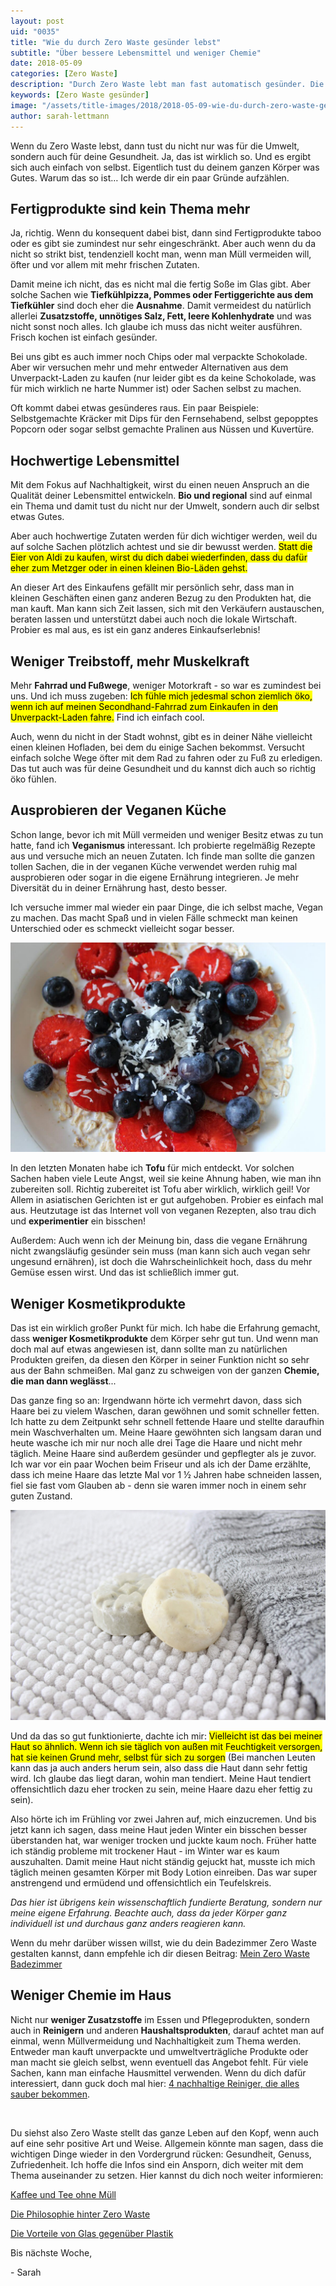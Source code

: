 ```yaml
---
layout: post
uid: "0035"
title: "Wie du durch Zero Waste gesünder lebst"
subtitle: "Über bessere Lebensmittel und weniger Chemie"
date: 2018-05-09
categories: [Zero Waste]
description: "Durch Zero Waste lebt man fast automatisch gesünder. Die Arte der Lebensmittel, die man kauft, spielen dabei eine entscheidende Rolle."
keywords: [Zero Waste gesünder]
image: "/assets/title-images/2018/2018-05-09-wie-du-durch-zero-waste-gesuender-lebst.jpg"
author: sarah-lettmann
---
```

Wenn du Zero Waste lebst, dann tust du nicht nur was für die Umwelt, sondern auch für deine Gesundheit. Ja, das ist wirklich so. Und es ergibt sich auch einfach von selbst. Eigentlich tust du deinem ganzen Körper was Gutes. Warum das so ist… Ich werde dir ein paar Gründe aufzählen.

## Fertigprodukte sind kein Thema mehr
Ja, richtig. Wenn du konsequent dabei bist, dann sind Fertigprodukte taboo oder es gibt sie zumindest nur sehr eingeschränkt. Aber auch wenn du da nicht so strikt bist, tendenziell kocht man, wenn man Müll vermeiden will, öfter und vor allem mit mehr frischen Zutaten.

Damit meine ich nicht, das es nicht mal die fertig Soße im Glas gibt. Aber solche Sachen wie **Tiefkühlpizza, Pommes oder Fertiggerichte aus dem Tiefkühler** sind doch eher die **Ausnahme**. Damit vermeidest du natürlich allerlei **Zusatzstoffe, unnötiges Salz, Fett, leere Kohlenhydrate** und was nicht sonst noch alles. Ich glaube ich muss das nicht weiter ausführen. Frisch kochen ist einfach gesünder.

Bei uns gibt es auch immer noch Chips oder mal verpackte Schokolade. Aber wir versuchen mehr und mehr entweder Alternativen aus dem Unverpackt-Laden zu kaufen (nur leider gibt es da keine Schokolade, was für mich wirklich ne harte Nummer ist) oder Sachen selbst zu machen.

Oft kommt dabei etwas gesünderes raus. Ein paar Beispiele: Selbstgemachte Kräcker mit Dips für den Fernsehabend, selbst gepopptes Popcorn oder sogar selbst gemachte Pralinen aus Nüssen und Kuvertüre.

## Hochwertige Lebensmittel
Mit dem Fokus auf Nachhaltigkeit, wirst du einen neuen Anspruch an die Qualität deiner Lebensmittel entwickeln. **Bio und regional** sind auf einmal ein Thema und damit tust du nicht nur der Umwelt, sondern auch dir selbst etwas Gutes.

Aber auch hochwertige Zutaten werden für dich wichtiger werden, weil du auf solche Sachen plötzlich achtest und sie dir bewusst werden. <mark>Statt die Eier von Aldi zu kaufen, wirst du dich dabei wiederfinden, dass du dafür eher zum Metzger oder in einen kleinen Bio-Läden gehst.</mark>

An dieser Art des Einkaufens gefällt mir persönlich sehr, dass man in kleinen Geschäften einen ganz anderen Bezug zu den Produkten hat, die man kauft. Man kann sich Zeit lassen, sich mit den Verkäufern austauschen, beraten lassen und unterstützt dabei auch noch die lokale Wirtschaft. Probier es mal aus, es ist ein ganz anderes Einkaufserlebnis!

## Weniger Treibstoff, mehr Muskelkraft
Mehr **Fahrrad und Fußwege**, weniger Motorkraft - so war es zumindest bei uns. Und ich muss zugeben: <mark>Ich fühle mich jedesmal schon ziemlich öko, wenn ich auf meinen Secondhand-Fahrrad zum Einkaufen in den Unverpackt-Laden fahre.</mark> Find ich einfach cool.

Auch, wenn du nicht in der Stadt wohnst, gibt es in deiner Nähe vielleicht einen kleinen Hofladen, bei dem du einige Sachen bekommst. Versucht einfach solche Wege öfter mit dem Rad zu fahren oder zu Fuß zu erledigen. Das tut auch was für deine Gesundheit und du kannst dich auch so richtig öko fühlen.

## Ausprobieren der Veganen Küche
Schon lange, bevor ich mit Müll vermeiden und weniger Besitz etwas zu tun hatte, fand ich **Veganismus** interessant. Ich probierte regelmäßig Rezepte aus und versuche mich an neuen Zutaten. Ich finde man sollte die ganzen tollen Sachen, die in der veganen Küche verwendet werden ruhig mal ausprobieren oder sogar in die eigene Ernährung integrieren. Je mehr Diversität du in deiner Ernährung hast, desto besser.

Ich versuche immer mal wieder ein paar Dinge, die ich selbst mache, Vegan zu machen. Das macht Spaß und in vielen Fälle schmeckt man keinen Unterschied oder es schmeckt vielleicht sogar besser.

![Veganes Müsli mit selbst gemachter Mandelmilch](/assets/inpost-images/2018/2018-05-09-veganes-muesli-mit-mandelmilch.jpg "© {{ site.title }}")

In den letzten Monaten habe ich **Tofu** für mich entdeckt. Vor solchen Sachen haben viele Leute Angst, weil sie keine Ahnung haben, wie man ihn zubereiten soll. Richtig zubereitet ist Tofu aber wirklich, wirklich geil! Vor Allem in asiatischen Gerichten ist er gut aufgehoben. Probier es einfach mal aus. Heutzutage ist das Internet voll von veganen Rezepten, also trau dich und **experimentier** ein bisschen!

Außerdem: Auch wenn ich der Meinung bin, dass die vegane Ernährung nicht zwangsläufig gesünder sein muss (man kann sich auch vegan sehr ungesund ernähren), ist doch die Wahrscheinlichkeit hoch, dass du mehr Gemüse essen wirst. Und das ist schließlich immer gut.

## Weniger Kosmetik&shy;produkte
Das ist ein wirklich großer Punkt für mich. Ich habe die Erfahrung gemacht, dass **weniger Kosmetikprodukte** dem Körper sehr gut tun. Und wenn man doch mal auf etwas angewiesen ist, dann sollte man zu natürlichen Produkten greifen, da diesen den Körper in seiner Funktion nicht so sehr aus der Bahn schmeißen. Mal ganz zu schweigen von der ganzen **Chemie, die man dann weglässt**...

Das ganze fing so an: Irgendwann hörte ich vermehrt davon, dass sich Haare bei zu vielem Waschen, daran gewöhnen und somit schneller fetten. Ich hatte zu dem Zeitpunkt sehr schnell fettende Haare und stellte daraufhin mein Waschverhalten um. Meine Haare gewöhnten sich langsam daran und heute wasche ich mir nur noch alle drei Tage die Haare und nicht mehr täglich. Meine Haare sind außerdem gesünder und gepflegter als je zuvor. Ich war vor ein paar Wochen beim Friseur und als ich der Dame erzählte, dass ich meine Haare das letzte Mal vor 1 ½ Jahren habe schneiden lassen, fiel sie fast vom Glauben ab - denn sie waren immer noch in einem sehr guten Zustand.

![Shampoobar](/assets/inpost-images/2017/2017-10-22-haarwaschseife.jpg "© {{ site.title }}")

Und da das so gut funktionierte, dachte ich mir: <mark>Vielleicht ist das bei meiner Haut so ähnlich. Wenn ich sie täglich von außen mit Feuchtigkeit versorgen, hat sie keinen Grund mehr, selbst für sich zu sorgen</mark> (Bei manchen Leuten kann das ja auch anders herum sein, also dass die Haut dann sehr fettig wird. Ich glaube das liegt daran, wohin man tendiert. Meine Haut tendiert offensichtlich dazu eher trocken zu sein, meine Haare dazu eher fettig zu sein).

Also hörte ich im Frühling vor zwei Jahren auf, mich einzucremen. Und bis jetzt kann ich sagen, dass meine Haut jeden Winter ein bisschen besser überstanden hat, war weniger trocken und juckte kaum noch. Früher hatte ich ständig probleme mit trockener Haut - im Winter war es kaum auszuhalten. Damit meine Haut nicht ständig gejuckt hat, musste ich mich täglich meinen gesamten Körper mit Body Lotion einreiben. Das war super anstrengend und ermüdend und offensichtlich ein Teufelskreis.

_Das hier ist übrigens kein wissenschaftlich fundierte Beratung, sondern nur meine eigene Erfahrung. Beachte auch, dass da jeder Körper ganz individuell ist und durchaus ganz anders reagieren kann._

Wenn du mehr darüber wissen willst, wie du dein Badezimmer Zero Waste gestalten kannst, dann empfehle ich dir diesen Beitrag: [Mein Zero Waste Badezimmer](/blog/mein-zero-waste-badezimmer)

## Weniger Chemie im Haus
Nicht nur **weniger Zusatzstoffe** im Essen und Pflegeprodukten, sondern auch in **Reinigern** und anderen **Haushaltsprodukten**, darauf achtet man auf einmal, wenn Müllvermeidung und Nachhaltigkeit zum Thema werden. Entweder man kauft unverpackte und umweltverträgliche Produkte oder man macht sie gleich selbst, wenn eventuell das Angebot fehlt. Für viele Sachen, kann man einfache Hausmittel verwenden. Wenn du dich dafür interessiert, dann guck doch mal hier: [4 nachhaltige Reiniger, die alles sauber bekommen](/blog/4-nachhaltige-reiniger-die-alles-sauber-bekommen).

&nbsp;

Du siehst also Zero Waste stellt das ganze Leben auf den Kopf, wenn auch auf eine sehr positive Art und Weise. Allgemein könnte man sagen, dass die wichtigen Dinge wieder in den Vordergrund rücken: Gesundheit, Genuss, Zufriedenheit. Ich hoffe die Infos sind ein Ansporn, dich weiter mit dem Thema auseinander zu setzen. Hier kannst du dich noch weiter informieren:

[Kaffee und Tee ohne Müll](/blog/zero-waste-kaffee-und-tee-ohne-muell/)

[Die Philosophie hinter Zero Waste](/blog/die-philosophie-hinter-zero-waste/)

[Die Vorteile von Glas gegenüber Plastik](/blog/die-vorteile-von-glas-gegenueber-plastik/)

Bis nächste Woche,

\- Sarah
